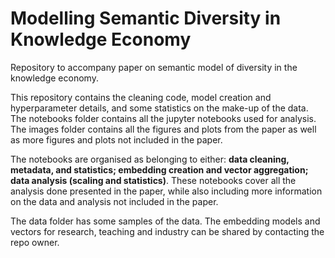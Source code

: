 # Modelling Semantic Diversity in Knowledge Economy

Repository to accompany paper on semantic model of diversity in the knowledge economy. 

This repository contains the cleaning code, model creation and hyperparameter details, and some statistics on the make-up of the data. The notebooks folder contains all the jupyter notebooks used for analysis. The images folder contains all the figures and plots from the paper as well as more figures and plots not included in the paper. 

The notebooks are organised as belonging to either: **data cleaning, metadata, and statistics; embedding creation and vector aggregation; data analysis (scaling and statistics)**. These notebooks cover all the analysis done presented in the paper, while also including more information on the data and analysis not included in the paper. 


The data folder has some samples of the data. The embedding models and vectors for research, teaching and industry can be shared by contacting the repo owner. 
